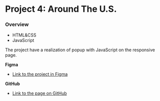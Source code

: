 # Project 4: Around The U.S.

### Overview

- HTML&CSS
- JavaScript

The project have a realization of popup with JavaScript on the responsive page.

**Figma**

- [Link to the project in Figma](https://www.figma.com/file/SurN1jaeEQIhuZEDMhmWWf/Sprint-4-Around-The-U.S.-desktop-mobile?node-id=0%3A1)

**GitHub**

- [Link to the page on GitHub](https://valerie-volfman.github.io/web_project_4/)
